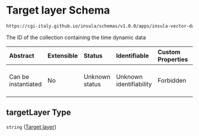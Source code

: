 # Target layer Schema

```txt
https://cgi-italy.github.io/insula/schemas/v1.0.0/apps/insula-vector-dataset-time-dynamic-data.schema.json#/$defs/timeDynamicDataSourceForeignKey/properties/targetLayer
```

The ID of the collection containing the time dynamic data

| Abstract            | Extensible | Status         | Identifiable            | Custom Properties | Additional Properties | Access Restrictions | Defined In                                                                                                                                       |
| :------------------ | :--------- | :------------- | :---------------------- | :---------------- | :-------------------- | :------------------ | :----------------------------------------------------------------------------------------------------------------------------------------------- |
| Can be instantiated | No         | Unknown status | Unknown identifiability | Forbidden         | Allowed               | none                | [insula-vector-dataset-time-dynamic-data.schema.json\*](schemas/apps/insula-vector-dataset-time-dynamic-data.schema.json) |

## targetLayer Type

`string` ([Target layer](insula-vector-dataset-time-dynamic-data-defs-time-dynamic-data-foreign-key-properties-target-layer.md))
